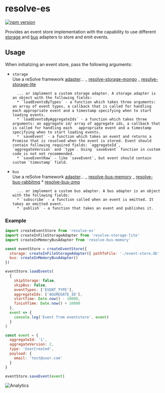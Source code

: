 # **resolve-es**

[![npm version](https://badge.fury.io/js/resolve-es.svg)](https://badge.fury.io/js/resolve-es)

Provides an event store implementation with the capability to use different [storage](../storage-adapters) and [bus](../bus-adapters) adapters to store and emit events.

## Usage

When initializing an event store, pass the following arguments:

- `storage`  
   Use a reSolve framework [adapter](../storage-adapters)...
  _ [resolve-storage-mongo](../storage-adapters/resolve-storage-mongo)
  _ [resolve-storage-lite](../storage-adapters/resolve-storage-lite)

      	... or implement a custom storage adapter. A storage adapter is an object with the following fields:
      	* `loadEventsByTypes` - a function which takes three arguments: an array of event types, a callback that is called for handling each appropriate event and a timestamp specifying when to start loading events.
      	* `loadEventsByAggregateIds` - a function which takes three arguments: an aggregate id/ array of aggregate ids, a callback that is called for handling each   appropriate event and a timestamp specifying when to start loading events.
      	* `saveEvent` - a function which takes an event and returns a Promise that is resolved when the event is stored. Event should contain following required fields: `aggregateId`, `aggregateVersion` and `type`. Using `saveEvent` function in custom code is not not recommended.
      	* `saveEventRaw` - like `saveEvent`, but event should contain custom `timestamp` field.

* `bus`  
   Use a reSolve framework [adapter](../bus-adapters)...
  _ [resolve-bus-memory](../bus-adapters/resolve-bus-memory)
  _ [resolve-bus-rabbitmq](../bus-adapters/resolve-bus-rabbitmq) \* [resolve-bus-zmq](../bus-adapters/resolve-bus-zmq)

      	... or implement a custom bus adapter. A bus adapter is an object with the following fields:
      	* `subscribe` - a function called when an event is emitted. It takes an emitted event.
      	* `publish` - a function that takes an event and publishes it.

### Example

```js
import createEventStore from 'resolve-es'
import createInFileStorageAdapter from 'resolve-storage-lite'
import createInMemoryBusAdapter from 'resolve-bus-memory'

const eventStore = createEventStore({
  storage: createInFileStorageAdapter({ pathToFile: './event-store.db' }),
  bus: createInMemoryBusAdapter()
})

eventStore.loadEvents(
  {
    skipStorage: false,
    skipBus: false,
    eventTypes: ['EVENT_TYPE'],
    aggregateIds: ['AGGREGATE_ID'],
    startTime: Date.now() - 10000,
    finishTime: Date.now() + 10000
  },
  event => {
    console.log('Event from eventstore', event)
  }
)

const event = {
  aggregateId: '1',
  aggregateVersion: 2,
  type: 'UserCreated',
  payload: {
    email: 'test@user.com'
  }
}

eventStore.saveEvent(event)
```

![Analytics](https://ga-beacon.appspot.com/UA-118635726-1/packages-resolve-es-readme?pixel)
